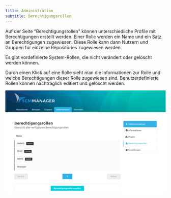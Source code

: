 ```yaml
---
title: Administration
subtitle: Berechtigungsrollen
---
```

Auf der Seite "Berechtigungsrollen" können unterschiedliche Profile mit Berechtigungen erstellt werden. Einer Rolle werden ein Name und ein Satz an Berechtigungen zugewiesen. Diese Rolle kann dann Nutzern und Gruppen für einzelne Repositories zugewiesen werden.

Es gibt vordefinierte System-Rollen, die nicht verändert oder gelöscht werden können. 

Durch einen Klick auf eine Rolle sieht man die Informationen zur Rolle und welche Berechtigungen dieser Rolle zugewiesen sind. Benutzerdefinierte Rollen können nachträglich editiert und gelöscht werden.

![Administration-PermissionRoles](assets/administration-permissionRoles.png)
